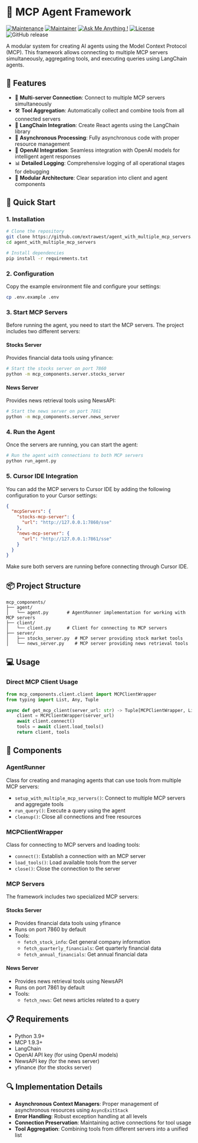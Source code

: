 # 🤖 MCP Agent Framework

[![Maintenance](https://img.shields.io/badge/Maintained%3F-yes-green.svg)]()
[![Maintainer](https://img.shields.io/static/v1?label=Yevhen%20Ruban&message=Maintainer&color=red)]()
[![Ask Me Anything !](https://img.shields.io/badge/Ask%20me-anything-1abc9c.svg)]()
[![License](https://img.shields.io/badge/License-Apache_2.0-blue.svg)](https://opensource.org/licenses/Apache-2.0)
![GitHub release](https://img.shields.io/badge/release-v1.0.0-blue)

A modular system for creating AI agents using the Model Context Protocol (MCP). This framework allows connecting to multiple MCP servers simultaneously, aggregating tools, and executing queries using LangChain agents.

## 🌟 Features

- 🔌 **Multi-server Connection**: Connect to multiple MCP servers simultaneously
- 🛠️ **Tool Aggregation**: Automatically collect and combine tools from all connected servers
- 🤖 **LangChain Integration**: Create React agents using the LangChain library
- 🔄 **Asynchronous Processing**: Fully asynchronous code with proper resource management
- 🧠 **OpenAI Integration**: Seamless integration with OpenAI models for intelligent agent responses
- 📊 **Detailed Logging**: Comprehensive logging of all operational stages for debugging
- 🧩 **Modular Architecture**: Clear separation into client and agent components

## 🚀 Quick Start

### 1. Installation

```bash
# Clone the repository
git clone https://github.com/extrawest/agent_with_multiple_mcp_servers.git
cd agent_with_multiple_mcp_servers

# Install dependencies
pip install -r requirements.txt
```

### 2. Configuration

Copy the example environment file and configure your settings:

```bash
cp .env.example .env
```

### 3. Start MCP Servers

Before running the agent, you need to start the MCP servers. The project includes two different servers:

#### Stocks Server
Provides financial data tools using yfinance:
```bash
# Start the stocks server on port 7860
python -m mcp_components.server.stocks_server
```

#### News Server
Provides news retrieval tools using NewsAPI:
```bash
# Start the news server on port 7861
python -m mcp_components.server.news_server
```

### 4. Run the Agent

Once the servers are running, you can start the agent:
```bash
# Run the agent with connections to both MCP servers
python run_agent.py
```

### 5. Cursor IDE Integration

You can add the MCP servers to Cursor IDE by adding the following configuration to your Cursor settings:

```json
{
  "mcpServers": {
    "stocks-mcp-server": {
      "url": "http://127.0.0.1:7860/sse"
    },
    "news-mcp-server": {
      "url": "http://127.0.0.1:7861/sse"
    } 
  }
}
```

Make sure both servers are running before connecting through Cursor IDE.

## 📦 Project Structure

```
mcp_components/
├── agent/
│   └── agent.py       # AgentRunner implementation for working with MCP servers
├── client/
│   └── client.py      # Client for connecting to MCP servers
├── server/
│   ├── stocks_server.py  # MCP server providing stock market tools
│   └── news_server.py    # MCP server providing news retrieval tools
```

## 💻 Usage

### Direct MCP Client Usage

```python
from mcp_components.client.client import MCPClientWrapper
from typing import List, Any, Tuple

async def get_mcp_client(server_url: str) -> Tuple[MCPClientWrapper, List[Any]]:
    client = MCPClientWrapper(server_url)
    await client.connect()
    tools = await client.load_tools()
    return client, tools
```

## 🔧 Components

### AgentRunner

Class for creating and managing agents that can use tools from multiple MCP servers:

- `setup_with_multiple_mcp_servers()`: Connect to multiple MCP servers and aggregate tools
- `run_query()`: Execute a query using the agent
- `cleanup()`: Close all connections and free resources

### MCPClientWrapper

Class for connecting to MCP servers and loading tools:

- `connect()`: Establish a connection with an MCP server
- `load_tools()`: Load available tools from the server
- `close()`: Close the connection to the server

### MCP Servers

The framework includes two specialized MCP servers:

#### Stocks Server
- Provides financial data tools using yfinance
- Runs on port 7860 by default
- Tools:
  - `fetch_stock_info`: Get general company information
  - `fetch_quarterly_financials`: Get quarterly financial data
  - `fetch_annual_financials`: Get annual financial data

#### News Server
- Provides news retrieval tools using NewsAPI
- Runs on port 7861 by default
- Tools:
  - `fetch_news`: Get news articles related to a query

## 📋 Requirements

- Python 3.9+
- MCP 1.9.3+
- LangChain
- OpenAI API key (for using OpenAI models)
- NewsAPI key (for the news server)
- yfinance (for the stocks server)

## 🔍 Implementation Details

- **Asynchronous Context Managers**: Proper management of asynchronous resources using `AsyncExitStack`
- **Error Handling**: Robust exception handling at all levels
- **Connection Preservation**: Maintaining active connections for tool usage
- **Tool Aggregation**: Combining tools from different servers into a unified list
